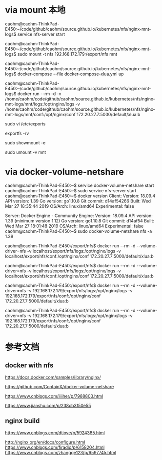 


# via mount 本地

caohm@caohm-ThinkPad-E450:~/code/github/caohm/source.github.io/kubernetes/nfs/nginx-mnt-logs$ service nfs-server start

caohm@caohm-ThinkPad-E450:~/code/github/caohm/source.github.io/kubernetes/nfs/nginx-mnt-logs$ sudo mount -t nfs 192.168.172.179:/export/nfs mnt

caohm@caohm-ThinkPad-E450:~/code/github/caohm/source.github.io/kubernetes/nfs/nginx-mnt-logs$ docker-compose --file docker-compose-xlua.yml up 


caohm@caohm-ThinkPad-E450:~/code/github/caohm/source.github.io/kubernetes/nfs/nginx-mnt-logs$ docker run --rm -d  -v /home/caohm/code/github/caohm/source.github.io/kubernetes/nfs/nginx-mnt-logs/mnt/logs:/opt/nginx/logs -v /home/caohm/code/github/caohm/source.github.io/kubernetes/nfs/nginx-mnt-logs/mnt/conf:/opt/nginx/conf 172.20.27.7:5000/default/xlua:b

sudo vi /etc/exports

exportfs -rv

sudo showmount -e

sudo umount -v mnt



# via docker-volume-netshare


caohm@caohm-ThinkPad-E450:~$ service docker-volume-netshare start
caohm@caohm-ThinkPad-E450:~$ sudo service nfs-server start
caohm@caohm-ThinkPad-E450:~$ docker version
Client:
 Version:           18.09.4
 API version:       1.39
 Go version:        go1.10.8
 Git commit:        d14af54266
 Built:             Wed Mar 27 18:35:44 2019
 OS/Arch:           linux/amd64
 Experimental:      false

Server: Docker Engine - Community
 Engine:
  Version:          18.09.4
  API version:      1.39 (minimum version 1.12)
  Go version:       go1.10.8
  Git commit:       d14af54
  Built:            Wed Mar 27 18:01:48 2019
  OS/Arch:          linux/amd64
  Experimental:     false
caohm@caohm-ThinkPad-E450:~$ sudo docker-volume-netshare nfs -a 1.39


caohm@caohm-ThinkPad-E450:/export/nfs$ docker run --rm -d  --volume-driver=nfs -v localhost/export/nfs/logs:/opt/nginx/logs -v localhost/export/nfs/conf:/opt/nginx/conf 172.20.27.7:5000/default/xlua:b

caohm@caohm-ThinkPad-E450:/export/nfs$ docker run --rm -d  --volume-driver=nfs -v localhost/export/nfs/logs:/opt/nginx/logs -v localhost/export/nfs/conf:/opt/nginx/conf 172.20.27.7:5000/default/xlua:b

caohm@caohm-ThinkPad-E450:/export/nfs$ docker run --rm -d  --volume-driver=nfs -v 192.168.172.179/export/nfs/logs:/opt/nginx/logs -v 192.168.172.179/export/nfs/conf:/opt/nginx/conf 172.20.27.7:5000/default/xlua:b

caohm@caohm-ThinkPad-E450:/export/nfs$ docker run --rm -d  --volume-driver=nfs -v 192.168.172.179/export/nfs/logs:/opt/nginx/logs -v 192.168.172.179/export/nfs/conf:/opt/nginx/conf 172.20.27.7:5000/default/xlua:b





# 参考文档

## docker with nfs

https://docs.docker.com/samples/library/nginx/

https://github.com/ContainX/docker-volume-netshare

https://www.cnblogs.com/iiiiher/p/7988803.html 

https://www.jianshu.com/p/238cb3f50e55

## nginx build 

https://www.cnblogs.com/dtiove/p/5924385.html

http://nginx.org/en/docs/configure.html
https://www.cnblogs.com/firadio/p/6158204.html
https://www.cnblogs.com/zhangge123/p/6597745.html